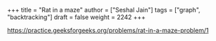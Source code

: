 +++
title = "Rat in a maze"
author = ["Seshal Jain"]
tags = ["graph", "backtracking"]
draft = false
weight = 2242
+++

<https://practice.geeksforgeeks.org/problems/rat-in-a-maze-problem/1>
